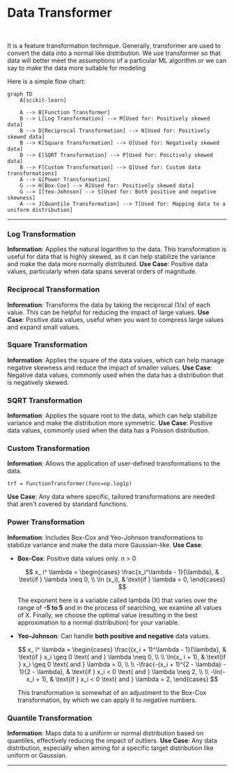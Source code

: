 #  Data  Transformer

<br>

It is a feature transformation technique. Generally, transformer are used to convert the data into a normal like distribution. We use transformer so that data will better meet the assumptions of a particular ML algorithm or we can say to make the data more suitable for modeling

Here is a simple flow chart:

```mermaid
graph TD
    A[scikit-learn] 
    
    A --> B[Function Transformer]
    B --> L[Log Transformation] --> M[Used for: Positively skewed data]
    B --> D[Reciprocal Transformation] --> N[Used for: Positively skewed data]
    B --> K[Square Transformation] --> O[Used for: Negatively skewed data]
    B --> E[SQRT Transformation] --> P[Used for: Positively skewed data]
    B --> F[Custom Transformation] --> Q[Used for: Custom data transformations]
    A --> G[Power Transformation]
    G --> H[Box-Cox] --> R[Used for: Positively skewed data]
    G --> I[Yeo-Johnson] --> S[Used for: Both positive and negative skewness]
    A --> J[Quantile Transformation] --> T[Used for: Mapping data to a uniform distribution]
```


---


### Log Transformation

**Information**: Applies the natural logarithm to the data. This transformation is useful for data that is highly skewed, as it can help stabilize the variance and make the data more normally distributed. 
**Use Case**: Positive data values, particularly when data spans several orders of magnitude.

### Reciprocal Transformation

**Information**: Transforms the data by taking the reciprocal (1/x) of each value. This can be helpful for reducing the impact of large values. 
**Use Case**: Positive data values, useful when you want to compress large values and expand small values.

### Square Transformation

**Information**: Applies the square of the data values, which can help manage negative skewness and reduce the impact of smaller values. 
**Use Case**: Negative data values, commonly used when the data has a distribution that is negatively skewed.

### SQRT Transformation

**Information**: Applies the square root to the data, which can help stabilize variance and make the distribution more symmetric.
 **Use Case**: Positive data values, commonly used when the data has a Poisson distribution.

### Custom Transformation

**Information**: Allows the application of user-defined transformations to the data. 

    trf = FunctionTransformer(func=np.log1p)

**Use Case**: Any data where specific, tailored transformations are needed that aren't covered by standard functions.

### Power Transformation

**Information**: Includes Box-Cox and Yeo-Johnson transformations to stabilize variance and make the data more Gaussian-like.
 **Use Case**:
 
-   **Box-Cox**: Positive data values only. n > 0 
    
    $$
    x_ i^ \lambda = 
    \begin{cases} 
    \frac{x_i^\lambda - 1}{\lambda}, & \text{if } \lambda \neq 0, \\
    \ln (x_i), & \text{if } \lambda = 0,
    \end{cases}
    $$

     The exponent here is a variable called lambda (X) that varies over the range of **-5 to 5** and in the process of searching, we examine all values of X. Finally, we choose the optimal value (resulting in the best approximation to a normal distribution) for your variable.


-   **Yeo-Johnson**: Can handle **both positive and negative** data values.

    $$ x_ i^ \lambda =
    \begin{cases} 
    \frac{(x_i + 1)^\lambda - 1}{\lambda}, & \text{if } x_i \geq 0 \text{ and } \lambda \neq 0, \\ \\
    \ln(x_ i + 1), & \text{if } x_i \geq 0 \text{ and } \lambda = 0, \\ \\
    -\frac{-(x_i + 1)^{2 - \lambda} - 1}{2 - \lambda}, & \text{if } x_i < 0 \text{ and } \lambda \neq 2, \\ \\
    -\ln(- x_i + 1), & \text{if } x_i < 0 \text{ and } \lambda = 2,
    \end{cases} 
    $$


    This transformation is somewhat of an adjustment to the Box-Cox transformation, by which we can apply it to negative numbers.


### Quantile Transformation

**Information**: Maps data to a uniform or normal distribution based on quantiles, effectively reducing the impact of outliers. **Use Case**: Any data distribution, especially when aiming for a specific target distribution like uniform or Gaussian.

---





